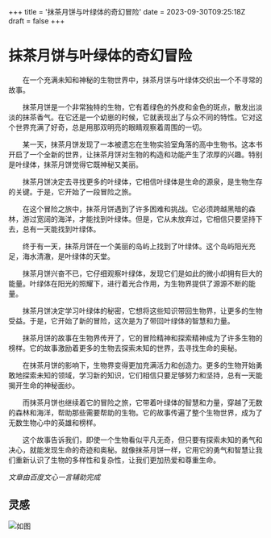 +++
title = '抹茶月饼与叶绿体的奇幻冒险'
date = 2023-09-30T09:25:18Z
draft = false
+++
# 抹茶月饼与叶绿体的奇幻冒险
&ensp;&ensp;&ensp;&ensp;在一个充满未知和神秘的生物世界中，抹茶月饼与叶绿体交织出一个不寻常的故事。  

&ensp;&ensp;&ensp;&ensp;抹茶月饼是一个非常独特的生物，它有着绿色的外皮和金色的斑点，散发出淡淡的抹茶香气。在它还是一个幼崽的时候，它就表现出了与众不同的特性。它对这个世界充满了好奇，总是用那双明亮的眼睛观察着周围的一切。  

&ensp;&ensp;&ensp;&ensp;某一天，抹茶月饼发现了一本被遗忘在生物实验室角落的高中生物书。这本书开启了一个全新的世界，让抹茶月饼对生物的构造和功能产生了浓厚的兴趣。特别是叶绿体，抹茶月饼觉得它既神秘又美丽。  

&ensp;&ensp;&ensp;&ensp;抹茶月饼决定去寻找更多的叶绿体，它相信叶绿体是生命的源泉，是生物生存的关键。于是，它开始了一段冒险之旅。  

&ensp;&ensp;&ensp;&ensp;在这个冒险之旅中，抹茶月饼遇到了许多困难和挑战。它必须跨越黑暗的森林，游过宽阔的海洋，才能找到叶绿体。但是，它从未放弃过，它相信只要坚持下去，总有一天能找到叶绿体。  

&ensp;&ensp;&ensp;&ensp;终于有一天，抹茶月饼在一个美丽的岛屿上找到了叶绿体。这个岛屿阳光充足，海水清澈，是叶绿体的天堂。  

&ensp;&ensp;&ensp;&ensp;抹茶月饼兴奋不已，它仔细观察叶绿体，发现它们是如此的微小却拥有巨大的能量。叶绿体在阳光的照耀下，进行着光合作用，为生物界提供了源源不断的能量。  

&ensp;&ensp;&ensp;&ensp;抹茶月饼决定学习叶绿体的秘密，它想将这些知识带回生物界，让更多的生物受益。于是，它开始了新的冒险，这次是为了带回叶绿体的智慧和力量。  

&ensp;&ensp;&ensp;&ensp;抹茶月饼的故事在生物界传开了，它的冒险精神和探索精神成为了许多生物的榜样。它的故事激励着更多的生物去探索未知的世界，去寻找生命的奥秘。  

&ensp;&ensp;&ensp;&ensp;在抹茶月饼的影响下，生物界变得更加充满活力和创造力。更多的生物开始勇敢地探索未知的领域，学习新的知识，它们相信只要足够努力和坚持，总有一天能揭开生命的神秘面纱。  

&ensp;&ensp;&ensp;&ensp;而抹茶月饼也继续着它的冒险之旅，它带着叶绿体的智慧和力量，穿越了无数的森林和海洋，帮助那些需要帮助的生物。它的故事传遍了整个生物世界，成为了无数生物心中的英雄和榜样。  

&ensp;&ensp;&ensp;&ensp;这个故事告诉我们，即使一个生物看似平凡无奇，但只要有探索未知的勇气和决心，就能发现生命的奇迹和奥秘。就像抹茶月饼一样，它用它的勇气和智慧让我们重新认识了生物的多样性和复杂性，让我们更加热爱和尊重生命。  

*文章由百度文心一言辅助完成*

## 灵感
![如图](/post/middle-autumn-story-1/抹茶月饼与叶绿体的奇幻冒险/pic.jpeg)

